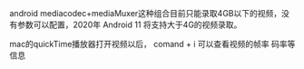 android mediacodec+mediaMuxer这种组合目前只能录取4GB以下的视频，没有参数可以配置，2020年 Android 11 将支持大于4G的视频录取。


mac的quickTime播放器打开视频以后， comand + i 可以查看视频的帧率 码率等信息
